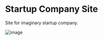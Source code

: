 # Startup Company Site
Site for imaginary startup company.

![image](https://user-images.githubusercontent.com/12193814/75751262-cf749d80-5d04-11ea-8fc3-c8a2ecaf8c94.png)
